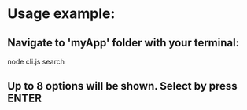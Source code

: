 
# Usage example:
## Navigate to 'myApp' folder with your terminal:
node cli.js search <car manufacturer>

## Up to 8 options will be shown. Select by press ENTER
